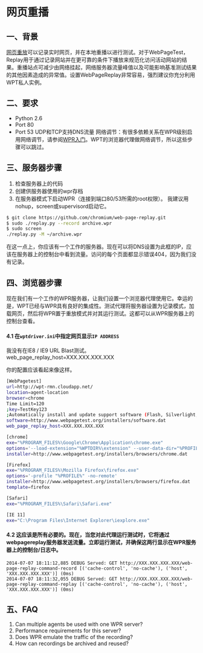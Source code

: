 # 网页重播

## 一、背景
[网页重放](https://github.com/chromium/web-page-replay)可以记录实时网页，并在本地重播以进行测试。对于WebPageTest，Replay用于通过记录网站并在更可靠的条件下播放来规范化访问活动网站的结果。重播站点可减少由网络挂起，网络服务器流量峰值以及可能影响基准测试结果的其他因素造成的异常值。设置WebPageReplay非常容易，强烈建议你充分利用WPT私人实例。

## 二、要求
+ Python 2.6
+ Port 80
+ Port 53 UDP和TCP支持DNS流量
网络调节：有很多依赖关系在WPR级别启用网络调节，请参阅[WPR入门](https://github.com/chromium/web-page-replay/blob/master/documentation/GettingStarted.md)。WPT的浏览器代理做网络调节，所以这些步骤可以跳过。

## 三、服务器步骤
1. 检查服务器上的代码
2. 创建供服务器使用的wpr存档
3. 在服务器模式下启动WPR（连接到端口80/53所需的root权限）。 我建议用nohup，screen或supervisord启动它。

```bash
$ git clone https://github.com/chromium/web-page-replay.git
$ sudo ./replay.py --record archive.wpr
$ sudo screen 
./replay.py -M ~/archive.wpr
```
在这一点上，你应该有一个工作的服务器。现在可以将DNS设置为此框的IP，应该在服务器上的控制台中看到流量。访问的每个页面都显示错误404，因为我们没有记录。

## 四、浏览器步骤
现在我们有一个工作的WPR服务器，让我们设置一个浏览器代理使用它。幸运的是，WPT已经与WPR具有良好的集成性。测试代理将服务器设置为记录模式，加载网页，然后将WPR置于重放模式并对其运行测试。这都可以从WPR服务器上的控制台查看。

#### 4.1 在`wptdriver.ini`中指定网页显示`IP ADDRESS`
我没有在IE8 / IE9 URL Blast测试。
    web_page_replay_host=XXX.XXX.XXX.XXX

你的配置应该看起来像这样。
```bash
[WebPagetest]
url=http://wpt-rmn.cloudapp.net/
location=agent-location
browser=chrome
Time Limit=120
;key=TestKey123
;Automatically install and update support software (Flash, Silverlight, etc)
software=http://www.webpagetest.org/installers/software.dat
web_page_replay_host=XXX.XXX.XXX.XXX

[chrome]
exe="%PROGRAM_FILES%\Google\Chrome\Application\chrome.exe"
options='--load-extension="%WPTDIR%\extension" --user-data-dir="%PROFILE%" --no-proxy-server'
installer=http://www.webpagetest.org/installers/browsers/chrome.dat

[Firefox]
exe="%PROGRAM_FILES%\Mozilla Firefox\firefox.exe"
options='-profile "%PROFILE%" -no-remote'
installer=http://www.webpagetest.org/installers/browsers/firefox.dat
template=firefox

[Safari]
exe="%PROGRAM_FILES%\Safari\Safari.exe"

[IE 11]
exe="C:\Program Files\Internet Explorer\iexplore.exe"
```

#### 4.2 这应该是所有必要的。现在，当您对此代理运行测试时，它将通过webpagereplay服务器发送流量。立即运行测试，并确保这两行显示在WPR服务器上的控制台/日志中。
    2014-07-07 18:11:12,885 DEBUG Served: GET http://XXX.XXX.XXX.XXX/web-page-replay-command-record [('cache-control', 'no-cache'), ('host', 'XXX.XXX.XXX.XXX')] (0ms)
    2014-07-07 18:11:32,055 DEBUG Served: GET http://XXX.XXX.XXX.XXX/web-page-replay-command-replay [('cache-control', 'no-cache'), ('host', 'XXX.XXX.XXX.XXX')] (0ms)

## 五、FAQ
1. Can multiple agents be used with one WPR server?
2. Performance requirements for this server?
3. Does WPR emulate the traffic of the recording?
4. How can recordings be archived and reused?
